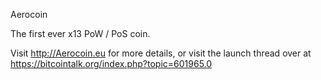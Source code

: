 
Aerocoin 

The first ever x13 PoW / PoS coin.

Visit http://Aerocoin.eu for more details, or visit the launch thread over at https://bitcointalk.org/index.php?topic=601965.0
